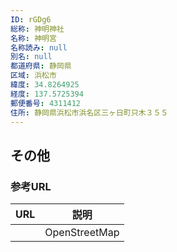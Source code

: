 ```yaml
---
ID: rGDg6
総称: 神明神社
名称: 神明宮
名称読み: null
別名: null
都道府県: 静岡県
区域: 浜松市
緯度: 34.8264925
経度: 137.5725394
郵便番号: 4311412
住所: 静岡県浜松市浜名区三ヶ日町只木３５５
---
```


## その他

### 参考URL

| URL | 説明          |
| --- | ------------- |
|     | OpenStreetMap |
